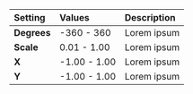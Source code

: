 | Setting     | Values       | Description |
| :---------- | :----------- | :---------- |
| **Degrees** | -360 - 360   | Lorem ipsum |
| **Scale**   | 0.01 - 1.00  | Lorem ipsum |
| **X**       | -1.00 - 1.00 | Lorem ipsum |
| **Y**       | -1.00 - 1.00 | Lorem ipsum |
